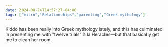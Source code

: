 ```yaml
---
date: 2024-08-24T14:57:27-04:00
tags: ["micro","Relationships","parenting","Greek mythology"]
---
```

Kiddo has been really into Greek mythology lately, and this has culminated in presenting me with "twelve trials" à la Heracles—but that basically get me to clean her room.